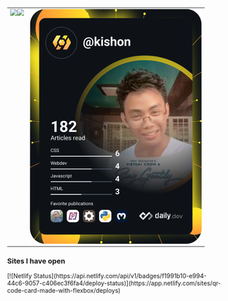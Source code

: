<!---
KishonShrill/KishonShrill is a ✨ special ✨ repository because its `README.md` (this file) appears on your GitHub profile.
You can click the Preview link to take a look at your changes.
--->

<table>
  <tr>
    <td valign="top"><img src="https://github-readme-stats.vercel.app/api?username=KishonShrill&theme=radical"><img src="https://github-readme-stats.vercel.app/api/top-langs/?username=KishonShrill&theme=radical"></td>
    <td valign="top"><a href="https://app.daily.dev/kishon">
    <img src="https://github.com/KishonShrill/KishonShrill/blob/main/devcard.svg" width="400" alt="Kishon Shrill's Dev Card"/></a></td>
  </tr>
 </table>

<h3>Sites I have open</h3>
[![Netlify Status](https://api.netlify.com/api/v1/badges/f1991b10-e994-44c6-9057-c406ec3f6fa4/deploy-status)](https://app.netlify.com/sites/qr-code-card-made-with-flexbox/deploys)
